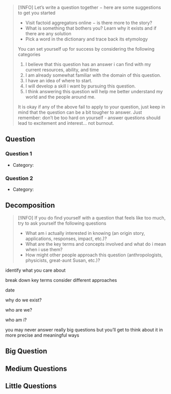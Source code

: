 > [!INFO]
> Let’s write a question together − here are some suggestions to get you started 
> - Visit factoid aggregators online − is there more to the story?
> - What is something that bothers you? Learn why it exists and if there are any solution
> - Pick a word in the dictionary and trace back its etymology
>  
> You can set yourself up for success by considering the following categories
> 1. I believe that this question has an answer i can find with my current resources, ability, and time
> 2. I am already somewhat familiar with the domain of this question.
> 3. I have an idea of where to start.
> 4. I will develop a skill i want by pursuing this question.
> 5. I think answering this question will help me better understand my world and the people around me.
> 
> It is okay if any of the above fail to apply to your question, just keep in mind that the question can be a bit tougher to answer.
> Just remember: don’t be too hard on yourself - answer questions should lead to excitement and interest... not burnout.

## Question

### Question 1

- Category: 

### Question 2

- Category: 


## Decomposition

> [!INFO]
> If you do find yourself with a question that feels like too much, try to ask yourself the following questions
> - What am i actually interested in knowing (an origin story, applications, responses, impact, etc.)?
> - What are the key terms and concepts involved and what do i mean when i use them?
> - How might other people approach this question (anthropologists, physicists, great-aunt Susan, etc.)?



identify what you care about

break down key terms consider different approaches

date

why do we exist?

who are we?

who am i?

you may never answer really big questions but you’ll get to think about it in more precise and meaningful ways

## Big Question

## Medium Questions

## Little Questions
